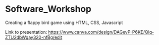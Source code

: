 # Software_Workshop
Creating a flappy bird game using HTML, CSS, Javascript

Link to presentation: https://www.canva.com/design/DAGevP-P6KE/QIq-ZTU2dbWgay320-nfBg/edit
